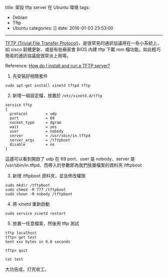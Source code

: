 title: 架設 tftp server 在 Ubuntu 環境
tags:
  - Debian
  - Tftp
  - Ubuntu
categories: []
date: 2016-01-03 23:53:00
---

[TFTP (Trivial File Transfer Protocol)](https://en.wikipedia.org/wiki/Trivial_File_Transfer_Protocol)，是很常見的通訊協議用在一些小系統上，如 cisco 韌體更新、或是有些廠家會 BIOS 內建 tftp 下載 rom 檔功能。如此輕巧簡易的通訊協議就很常派上用場。

Reference: [How do I install and run a TFTP server?](http://askubuntu.com/questions/201505/how-do-i-install-and-run-a-tftp-server)

1. 先安裝好相關套件
```
sudo apt-get install xinetd tftpd tftp
```

2. 新增一組設定檔，放置於 `/etc/xinetd.d/tftp`
```
service tftp
{
  protocol        = udp
  port            = 69
  socket_type     = dgram
  wait            = yes
  user            = nobody
  server          = /usr/sbin/in.tftpd
  server_args     = /tftpboot
  disable         = no
}
```

這邊可以看到開啟了 udp 在 69 port、user 是 nobody、server 是 /usr/sbin/in.tftpd、而帶入的參數即為我們放置檔案的資料夾 /tftpboot

3. 新增 /tftpboot 資料夾，並且修改權限
```
sudo mkdir /tftpboot
sudo chmod -R 777 /tftpboot
sudo chown -R nobody /tftpboot
```

4. 將 xinetd 重新啟動
```
sudo service xinetd restart
```

5. 放置一任意檔案，然後用 tftp 測試
```
tftp localhost
tftp> get test
Sent xxx bytes in 0.0 seconds

tftp> quit

cat test
```

大功告成，打完收工。
